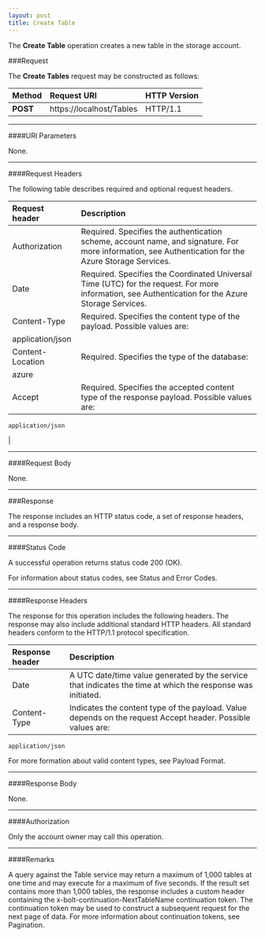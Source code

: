 ```yaml
---
layout: post
title: Create Table
---
```


The **Create Table** operation creates a new table in the storage account.

###Request

The **Create Tables** request may be constructed as follows:

| Method        | Request URI   | HTTP Version  |
| :------------- |:-------------| :-------------|
| **POST**           | https://localhost/Tables | HTTP/1.1|

----
####URI Parameters

None.

----


####Request Headers

The following table describes required and optional request headers.
 
| Request header 	| Description |
|:-------------------|:------------|
|Authorization | Required. Specifies the authentication scheme, account name, and signature. For more information, see Authentication for the Azure Storage Services. |
|Date | Required. Specifies the Coordinated Universal Time (UTC) for the request. For more information, see Authentication for the Azure Storage Services. |
|Content-Type | Required. Specifies the content type of the payload. Possible values are:
    application/json  |
|Content-Location | Required. Specifies the type of the database:
    azure  |
| Accept |  Required. Specifies the accepted content type of the response payload. Possible values are:
    application/json

|

----
####Request Body

None.

----

###Response


The response includes an HTTP status code, a set of response headers, and a response body.

----
####Status Code

A successful operation returns status code 200 (OK).

For information about status codes, see Status and Error Codes.

----

####Response Headers

The response for this operation includes the following headers. The response may also include additional standard HTTP headers. All standard headers conform to the HTTP/1.1 protocol specification.
 
| Response header |	Description |
| :--------------- | :----------- |
| Date | A UTC date/time value generated by the service that indicates the time at which the response was initiated. |
| Content-Type | Indicates the content type of the payload. Value depends on the request Accept header. Possible values are:

    application/json

For more formation about valid content types, see Payload Format.

----

####Response Body

None.

----

####Authorization

Only the account owner may call this operation.

----

####Remarks

A query against the Table service may return a maximum of 1,000 tables at one time and may execute for a maximum of five seconds. If the result set contains more than 1,000 tables, the response includes a custom header containing the x-bolt-continuation-NextTableName continuation token. The continuation token may be used to construct a subsequent request for the next page of data. For more information about continuation tokens, see Pagination.